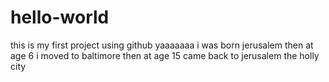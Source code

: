 # hello-world
this is my first project using github yaaaaaaa
i was born jerusalem then at age 6 i moved to baltimore then at age 15 came back to jerusalem the holly city
